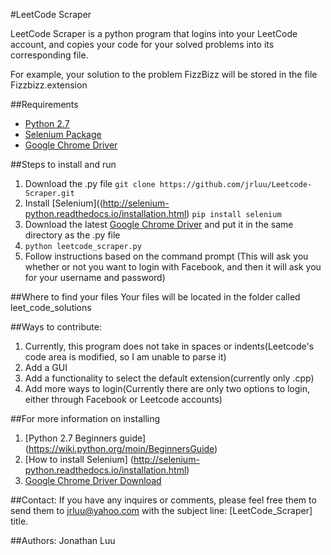 #LeetCode Scraper

LeetCode Scraper is a python program that logins into your LeetCode account, and copies your code for your solved problems into its corresponding file.

For example, your solution to the problem FizzBizz will be stored in the file Fizzbizz.extension

##Requirements
* [Python 2.7](https://www.python.org/downloads/)
* [Selenium Package](http://selenium-python.readthedocs.io/installation.html)
* [Google Chrome Driver](https://sites.google.com/a/chromium.org/chromedriver/)

##Steps to install and run
1. Download the .py file
``git clone https://github.com/jrluu/Leetcode-Scraper.git``
2. Install [Selenium]((http://selenium-python.readthedocs.io/installation.html)
``pip install selenium``
3. Download the latest [Google Chrome Driver](https://sites.google.com/a/chromium.org/chromedriver/) and put it in the same directory as the .py file
4. ``python leetcode_scraper.py``
5. Follow instructions based on the command prompt
(This will ask you whether or not you want to login with Facebook, and then it will ask you for your username and password)


##Where to find your files
Your files will be located in the folder called leet\_code\_solutions


##Ways to contribute:
1. Currently, this program does not take in spaces or indents(Leetcode's code area is modified, so I am unable to parse it)
2. Add a GUI
3. Add a functionality to select the default extension(currently only .cpp)
4. Add more ways to login(Currently there are only two options to login, either through Facebook or Leetcode accounts)


##For more information on installing
1. [Python 2.7 Beginners guide] (https://wiki.python.org/moin/BeginnersGuide)
2. [How to install Selenium] (http://selenium-python.readthedocs.io/installation.html)
3. [Google Chrome Driver Download](https://sites.google.com/a/chromium.org/chromedriver/)




##Contact:
If you have any inquires or comments, please feel free them to send them to jrluu@yahoo.com with the subject line: [LeetCode_Scraper] title.


##Authors:
Jonathan Luu
